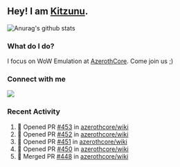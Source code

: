 ## Hey! I am [Kitzunu](https://Github.com/Kitzunu).

![Anurag's github stats](https://github-readme-stats.kitzunu.vercel.app/api?username=Kitzunu&show_icons=true)

### What do I do?

I focus on WoW Emulation at [AzerothCore](https://Github.com/AzerothCore). Come join us ;)

### Connect with me
[![](https://img.shields.io/badge/AzerothCore%20Discord-Connect%20with%20me!-green)](https://discord.com/invite/gkt4y2x)

### Recent Activity

<!--START_SECTION:activity-->
1. 💪 Opened PR [#453](https://github.com/azerothcore/wiki/pull/453) in [azerothcore/wiki](https://github.com/azerothcore/wiki)
2. 💪 Opened PR [#452](https://github.com/azerothcore/wiki/pull/452) in [azerothcore/wiki](https://github.com/azerothcore/wiki)
3. 💪 Opened PR [#451](https://github.com/azerothcore/wiki/pull/451) in [azerothcore/wiki](https://github.com/azerothcore/wiki)
4. 💪 Opened PR [#450](https://github.com/azerothcore/wiki/pull/450) in [azerothcore/wiki](https://github.com/azerothcore/wiki)
5. 🎉 Merged PR [#448](https://github.com/azerothcore/wiki/pull/448) in [azerothcore/wiki](https://github.com/azerothcore/wiki)
<!--END_SECTION:activity-->
